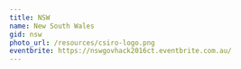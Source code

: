```yaml
---
title: NSW
name: New South Wales
gid: nsw
photo_url: /resources/csiro-logo.png
eventbrite: https://nswgovhack2016ct.eventbrite.com.au/
---
```

